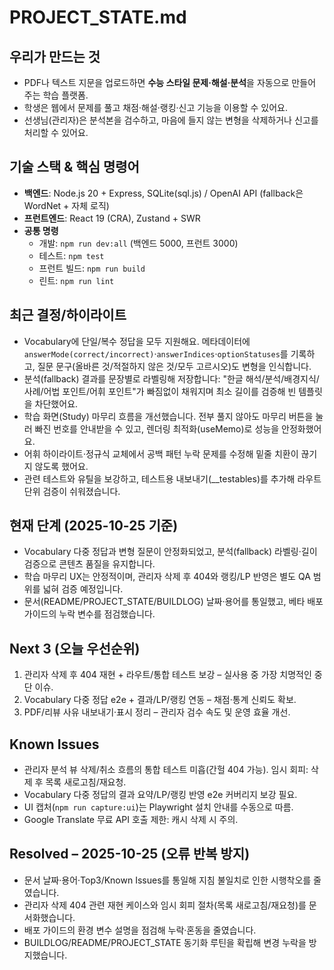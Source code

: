 # PROJECT_STATE.md

## 우리가 만드는 것
- PDF나 텍스트 지문을 업로드하면 **수능 스타일 문제·해설·분석**을 자동으로 만들어 주는 학습 플랫폼.
- 학생은 웹에서 문제를 풀고 채점·해설·랭킹·신고 기능을 이용할 수 있어요.
- 선생님(관리자)은 분석본을 검수하고, 마음에 들지 않는 변형을 삭제하거나 신고를 처리할 수 있어요.

## 기술 스택 & 핵심 명령어
- **백엔드**: Node.js 20 + Express, SQLite(sql.js) / OpenAI API (fallback은 WordNet + 자체 로직)
- **프런트엔드**: React 19 (CRA), Zustand + SWR
- **공통 명령**
  - 개발: `npm run dev:all` (백엔드 5000, 프런트 3000)
  - 테스트: `npm test`
  - 프런트 빌드: `npm run build`
  - 린트: `npm run lint`

## 최근 결정/하이라이트
- Vocabulary에 단일/복수 정답을 모두 지원해요. 메타데이터에 `answerMode(correct/incorrect)`·`answerIndices`·`optionStatuses`를 기록하고, 질문 문구(올바른 것/적절하지 않은 것/모두 고르시오)도 변형을 인식합니다.
- 분석(fallback) 결과를 문장별로 라벨링해 저장합니다: "한글 해석/분석/배경지식/사례/어법 포인트/어휘 포인트"가 빠짐없이 채워지며 최소 길이를 검증해 빈 템플릿을 차단했어요.
- 학습 화면(Study) 마무리 흐름을 개선했습니다. 전부 풀지 않아도 마무리 버튼을 눌러 빠진 번호를 안내받을 수 있고, 렌더링 최적화(useMemo)로 성능을 안정화했어요.
- 어휘 하이라이트·정규식 교체에서 공백 패턴 누락 문제를 수정해 밑줄 치환이 끊기지 않도록 했어요.
- 관련 테스트와 유틸을 보강하고, 테스트용 내보내기(__testables)를 추가해 라우트 단위 검증이 쉬워졌습니다.

## 현재 단계 (2025-10-25 기준)
- Vocabulary 다중 정답과 변형 질문이 안정화되었고, 분석(fallback) 라벨링·길이 검증으로 콘텐츠 품질을 유지합니다.
- 학습 마무리 UX는 안정적이며, 관리자 삭제 후 404와 랭킹/LP 반영은 별도 QA 범위를 넓혀 검증 예정입니다.
- 문서(README/PROJECT_STATE/BUILDLOG) 날짜·용어를 통일했고, 베타 배포 가이드의 누락 변수를 점검했습니다.

## Next 3 (오늘 우선순위)
1. 관리자 삭제 후 404 재현 + 라우트/통합 테스트 보강 – 실사용 중 가장 치명적인 중단 이슈.
2. Vocabulary 다중 정답 e2e + 결과/LP/랭킹 연동 – 채점·통계 신뢰도 확보.
3. PDF/리뷰 사유 내보내기·표시 정리 – 관리자 검수 속도 및 운영 효율 개선.

## Known Issues
- 관리자 분석 뷰 삭제/취소 흐름의 통합 테스트 미흡(간헐 404 가능). 임시 회피: 삭제 후 목록 새로고침/재요청.
- Vocabulary 다중 정답의 결과 요약/LP/랭킹 반영 e2e 커버리지 보강 필요.
- UI 캡처(`npm run capture:ui`)는 Playwright 설치 안내를 수동으로 따름.
- Google Translate 무료 API 호출 제한: 캐시 삭제 시 주의.

## Resolved – 2025-10-25 (오류 반복 방지)
- 문서 날짜·용어·Top3/Known Issues를 통일해 지침 불일치로 인한 시행착오를 줄였습니다.
- 관리자 삭제 404 관련 재현 케이스와 임시 회피 절차(목록 새로고침/재요청)를 문서화했습니다.
- 배포 가이드의 환경 변수 설명을 점검해 누락·혼동을 줄였습니다.
- BUILDLOG/README/PROJECT_STATE 동기화 루틴을 확립해 변경 누락을 방지했습니다.
